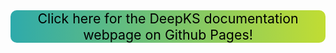  <style>
a:link {
  color: black;
  background-color: transparent;
  text-decoration: none;
  font-size: 16pt;
}

a:visited {
  color: black;
  background-color: transparent;
  text-decoration: none;
}

a:hover {
  color: darkblue;
  background-color: transparent;
  text-decoration: underline;
  font-size: 16.5pt;
}

a:active {
  color: blue;
  background-color: transparent;
  text-decoration: underline;
}
</style> 


  <a href="https://ben-drucker.github.io/DeepKS/">
  <div align="center", style='background: linear-gradient(90deg, rgba(46,170,171,1) 0%, rgba(193,221,51,1) 100%);; border-radius:10px;'>
    Click here for the DeepKS documentation webpage on Github Pages!
    </div>
  </a>

